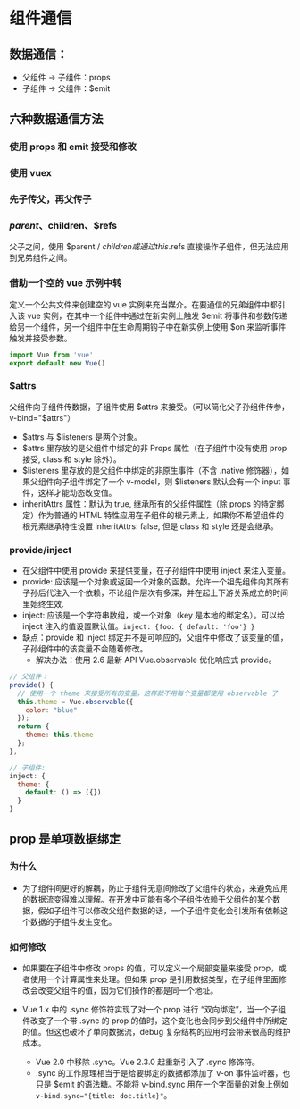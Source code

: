 # 组件通信

## 数据通信：
- 父组件 -> 子组件：props
- 子组件 -> 父组件：$emit


## 六种数据通信方法

### 使用 props 和 emit 接受和修改
### 使用 vuex
### 先子传父，再父传子
### $parent、$children、$refs

父子之间，使用 $parent / $children 或通过 this.$refs 直接操作子组件，但无法应用到兄弟组件之间。

### 借助一个空的 vue 示例中转

定义一个公共文件来创建空的 vue 实例来充当媒介。在要通信的兄弟组件中都引入该 vue 实例，在其中一个组件中通过在新实例上触发 $emit 将事件和参数传递给另一个组件，另一个组件中在生命周期钩子中在新实例上使用 $on 来监听事件触发并接受参数。

```js
import Vue from 'vue'
export default new Vue()
```

### $attrs

父组件向子组件传数据，子组件使用 $attrs 来接受。（可以简化父子孙组件传参，v-bind="$attrs"）
  - $attrs 与 $listeners 是两个对象。
  - $attrs 里存放的是父组件中绑定的非 Props 属性（在子组件中没有使用 prop 接受, class 和 style 除外）。
  - $listeners 里存放的是父组件中绑定的非原生事件（不含 .native 修饰器），如果父组件向子组件绑定了一个 v-model，则 $listeners 默认会有一个 input 事件，这样才能动态改变值。
  - inheritAttrs 属性：默认为 true, 继承所有的父组件属性（除 props 的特定绑定）作为普通的 HTML 特性应用在子组件的根元素上，如果你不希望组件的根元素继承特性设置 inheritAttrs: false, 但是 class 和 style 还是会继承。

### provide/inject
  - 在父组件中使用 provide 来提供变量，在子孙组件中使用 inject 来注入变量。
  - provide: 应该是一个对象或返回一个对象的函数。允许一个祖先组件向其所有子孙后代注入一个依赖，不论组件层次有多深，并在起上下游关系成立的时间里始终生效.
  - inject: 应该是一个字符串数组，或一个对象（key 是本地的绑定名）。可以给 inject 注入的值设置默认值。`inject: {foo: { default: 'foo'} }`
  - 缺点：provide 和 inject 绑定并不是可响应的，父组件中修改了该变量的值，子孙组件中的该变量不会随着修改。
    - 解决办法：使用 2.6 最新 API Vue.observable 优化响应式 provide。

```js
// 父组件：
provide() {
  // 使用一个 theme 来接受所有的变量，这样就不用每个变量都使用 observable 了
  this.theme = Vue.observable({
    color: "blue"
  });
  return {
    theme: this.theme
  };
},

// 子组件:
inject: {
  theme: {
    default: () => ({})
  }
}
```

## prop 是单项数据绑定

### 为什么

- 为了组件间更好的解耦，防止子组件无意间修改了父组件的状态，来避免应用的数据流变得难以理解。在开发中可能有多个子组件依赖于父组件的某个数据，假如子组件可以修改父组件数据的话，一个子组件变化会引发所有依赖这个数据的子组件发生变化。

### 如何修改

- 如果要在子组件中修改 props 的值，可以定义一个局部变量来接受 prop，或者使用一个计算属性来处理。但如果 prop 是引用数据类型，在子组件里面修改会改变父组件的值，因为它们操作的都是同一个地址。

- Vue 1.x 中的 .sync 修饰符实现了对一个 prop 进行 “双向绑定”，当一个子组件改变了一个带 .sync 的 prop 的值时，这个变化也会同步到父组件中所绑定的值。但这也破坏了单向数据流，debug 复杂结构的应用时会带来很高的维护成本。
  - Vue 2.0 中移除 .sync。Vue 2.3.0 起重新引入了 .sync 修饰符。
  - .sync 的工作原理相当于是给要绑定的数据都添加了 v-on 事件监听器，也只是 $emit 的语法糖。不能将 v-bind.sync 用在一个字面量的对象上例如 `v-bind.sync="{title: doc.title}"`。
